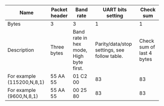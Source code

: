 | Name                       | Packet header | Band rate                                | UART bits setting                             | Check sum                 |
|----------------------------|---------------|------------------------------------------|-----------------------------------------------|---------------------------|
| Bytes                      | 3             | 3                                        | 1                                             | 1                         |
| Description                | Three bytes   | Band rate in hex mode, High byte  first. | Parity/data/stop settings, see follow  table. | Check sum of last 4 bytes |
| For example (115200,N,8,1) | 55 AA 55      | 01 C2 00                                 | 83                                            | 83                        |
| For example (9600,N,8,1)   | 55 AA 55      | 00 25 80                                 | 83                                            | 83                        |


